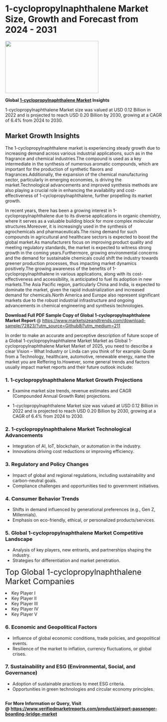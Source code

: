 <H1>1-cyclopropylnaphthalene Market Size, Growth and Forecast from 2024 - 2031</H1><img class="aligncenter size-medium wp-image-584254" src="https://thirdeyenews.in/wp-content/uploads/2024/09/Global-Market-Research-300x168.jpeg" alt="" width="300" height="168" /><p><strong>Global&nbsp;<a href="https://www.marketsizeandtrends.com/download-sample/72823/?utm_source=Github8j?utm_medium=211">1-cyclopropylnaphthalene Market</a> Insights</strong></p><p>1-cyclopropylnaphthalene Market size was valued at USD 0.12 Billion in 2022 and is projected to reach USD 0.20 Billion by 2030, growing at a CAGR of 6.4% from 2024 to 2030.</p><p><h2>Market Growth Insights</h2> <p>The 1-cyclopropylnaphthalene market is experiencing steady growth due to increasing demand across various industrial applications, such as in the fragrance and chemical industries.The compound is used as a key intermediate in the synthesis of numerous aromatic compounds, which are important for the production of synthetic flavors and fragrances.Additionally, the expansion of the chemical manufacturing sector, particularly in emerging economies, is driving the market.Technological advancements and improved synthesis methods are also playing a crucial role in enhancing the availability and cost-effectiveness of 1-cyclopropylnaphthalene, further propelling its market growth.</p> <p>In recent years, there has been a growing interest in 1-cyclopropylnaphthalene due to its diverse applications in organic chemistry, where it serves as a valuable building block for more complex molecular structures.Moreover, it is increasingly used in the synthesis of agrochemicals and pharmaceuticals.The rising demand for such compounds in agricultural and healthcare sectors is expected to boost the global market.As manufacturers focus on improving product quality and meeting regulatory standards, the market is expected to witness strong growth in the coming years.Furthermore, growing environmental concerns and the demand for sustainable chemicals could shift the industry towards greener production processes, thus impacting market dynamics positively.The growing awareness of the benefits of 1-cyclopropylnaphthalene in various applications, along with its cost-effectiveness and accessibility, is anticipated to fuel its adoption in new markets.The Asia Pacific region, particularly China and India, is expected to dominate the market, given the rapid industrialization and increased demand for chemicals.North America and Europe also represent significant markets due to the robust industrial infrastructure and ongoing advancements in chemical engineering and synthesis technologies.<p><span class=""><strong>Download Full PDF Sample Copy of Global 1-cyclopropylnaphthalene Market Report</strong> @ <a href="https://www.marketsizeandtrends.com/download-sample/72823/?utm_source=Github8j?utm_medium=211" target="_blank">https://www.marketsizeandtrends.com/download-sample/72823/?utm_source=Github8j?utm_medium=211</a></span></p><p>In order to make an accurate and perceptive description of future scope of a Global&nbsp;1-cyclopropylnaphthalene Market Market as Global&nbsp;1-cyclopropylnaphthalene Market Market of 2025, you need to describe a clear Vision &ndash; What Industry or Linda can you think of for example: Quote from a Technology, healthcare, automotive, renewable energy, name the market you are Reffering to.However, some general trends and factors usually impact market reports and their future outlook include:</p><h3>1.&nbsp;<strong>1-cyclopropylnaphthalene Market Growth Projections</strong></h3><ul><li>Examine market size trends, revenue estimates and CAGR (Compounded Annual Growth Rate) projections.</li><li><p>1-cyclopropylnaphthalene Market size was valued at USD 0.12 Billion in 2022 and is projected to reach USD 0.20 Billion by 2030, growing at a CAGR of 6.4% from 2024 to 2030.</p></li></ul><h3>2.&nbsp;<strong>1-cyclopropylnaphthalene Market Technological Advancements</strong></h3><ul><li>Integration of AI, IoT, blockchain, or automation in the industry.</li><li>Innovations driving cost reductions or improving efficiency.</li></ul><h3>3.&nbsp;<strong>Regulatory and Policy Changes</strong></h3><ul><li>Impact of global and regional regulations, including sustainability and carbon-neutral goals.</li><li>Compliance challenges and opportunities tied to government initiatives.</li></ul><h3>4.&nbsp;<strong>Consumer Behavior Trends</strong></h3><ul><li>Shifts in demand influenced by generational preferences (e.g., Gen Z, Millennials).</li><li>Emphasis on eco-friendly, ethical, or personalized products/services.</li></ul><h3>5.&nbsp;<strong>Global 1-cyclopropylnaphthalene Market Competitive Landscape</strong></h3><ul><li>Analysis of key players, new entrants, and partnerships shaping the industry.</li><li>Strategies for differentiation and market penetration.</li></ul><p data-pm-slice="1 1 []"><span style="color: inherit; font-family: inherit; font-size: 25px;">Top Global 1-cyclopropylnaphthalene Market Companies</span></p><div class="" data-test-id=""><p><li>Key Player I</li><li> Key Player II</li><li> Key Player III</li><li> Key Player IV</li><li> Key Player V</li></p></div><h3>6.&nbsp;<strong>Economic and Geopolitical Factors</strong></h3><ul><li>Influence of global economic conditions, trade policies, and geopolitical events.</li><li>Resilience of the market to inflation, currency fluctuations, or global crises.</li></ul><h3>7.&nbsp;<strong>Sustainability and ESG (Environmental, Social, and Governance)</strong></h3><ul><li>Adoption of sustainable practices to meet ESG criteria.</li><li>Opportunities in green technologies and circular economy principles.</li></ul><h2><strong style="font-size: 14px;">For More Information or Query, Visit @&nbsp;</strong><a style="background-color: #ffffff; font-size: 14px;" href="https://www.marketsizeandtrends.com/report/1-cyclopropylnaphthalene-market/" target="_blank">https://www.verifiedmarketreports.com/product/airport-passenger-boarding-bridge-market</a></h2>